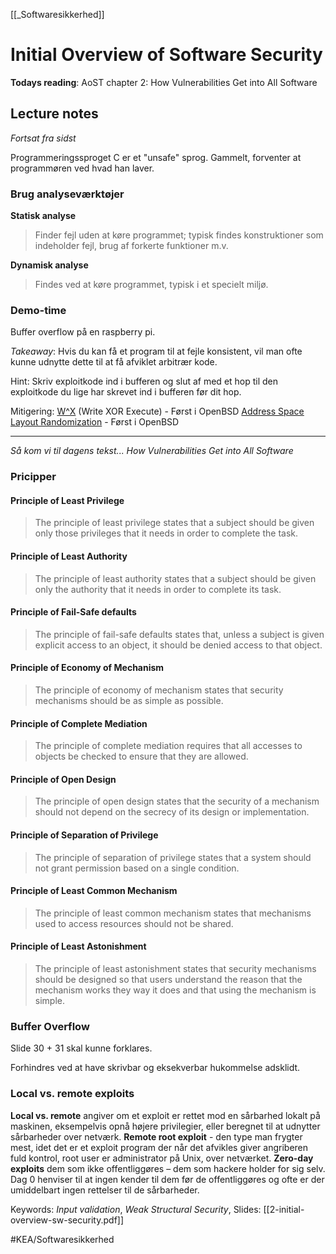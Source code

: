 [[_Softwaresikkerhed]]

# Initial Overview of Software Security

**Todays reading**: AoST chapter 2: How Vulnerabilities Get into All Software

## Lecture notes
*Fortsat fra sidst*

Programmeringssproget C er et "unsafe" sprog. Gammelt, forventer at programmøren ved hvad han laver.

### Brug analyseværktøjer
**Statisk analyse**
> Finder fejl uden at køre programmet; typisk findes konstruktioner som indeholder fejl, brug af forkerte funktioner m.v.
	
**Dynamisk analyse**
> Findes ved at køre programmet, typisk i et specielt miljø.

### Demo-time
Buffer overflow på en raspberry pi.

*Takeaway*: Hvis du kan få et program til at fejle konsistent, vil man ofte kunne udnytte dette til at få afviklet arbitrær kode.

Hint: Skriv exploitkode ind i bufferen og slut af med et hop til den exploitkode du lige har skrevet ind i bufferen før dit hop.

Mitigering:
[W^X](https://en.wikipedia.org/wiki/W%5EX) (Write XOR Execute) - Først i OpenBSD
[Address Space Layout Randomization](https://en.wikipedia.org/wiki/Address_space_layout_randomization) - Først i OpenBSD

---

*Så kom vi til dagens tekst... How Vulnerabilities Get into All Software*

### Pricipper

#### Principle of Least Privilege
> The principle of least privilege states that a subject should be given only those
privileges that it needs in order to complete the task.

#### Principle of Least Authority
> The principle of least authority states that a subject should be given only the
authority that it needs in order to complete its task.

#### Principle of Fail-Safe defaults
> The principle of fail-safe defaults states that, unless a subject is given explicit
access to an object, it should be denied access to that object.

#### Principle of Economy of Mechanism
> The principle of economy of mechanism states that security mechanisms should
be as simple as possible.

#### Principle of Complete Mediation
> The principle of complete mediation requires that all accesses to objects be
checked to ensure that they are allowed.

#### Principle of Open Design
> The principle of open design states that the security of a mechanism should not
depend on the secrecy of its design or implementation.

#### Principle of Separation of Privilege
> The principle of separation of privilege states that a system should not grant
permission based on a single condition.

#### Principle of Least Common Mechanism
> The principle of least common mechanism states that mechanisms used to
access resources should not be shared.

#### Principle of Least Astonishment
> The principle of least astonishment states that security mechanisms should be
designed so that users understand the reason that the mechanism works they way it does and that using the mechanism is simple.

### Buffer Overflow
Slide 30 + 31 skal kunne forklares.

Forhindres ved at have skrivbar og eksekverbar hukommelse adsklidt.

### Local vs. remote exploits
**Local vs. remote** angiver om et exploit er rettet mod en sårbarhed lokalt på maskinen, eksempelvis opnå højere privilegier, eller beregnet til at udnytter sårbarheder over netværk.
**Remote root exploit** - den type man frygter mest, idet det er et exploit program der når det afvikles giver angriberen fuld kontrol, root user er administrator på Unix, over netværket.
**Zero-day exploits** dem som ikke offentliggøres – dem som hackere holder for sig selv. Dag 0 henviser til at ingen kender til dem før de offentliggøres og ofte er der umiddelbart ingen rettelser til de sårbarheder.

Keywords: *Input validation*, *Weak Structural Security*, 
Slides: [[2-initial-overview-sw-security.pdf]]



#KEA/Softwaresikkerhed 